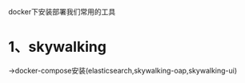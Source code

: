 docker下安装部署我们常用的工具
# 1、skywalking
  ->docker-compose安装(elasticsearch,skywalking-oap,skywalking-ui)



